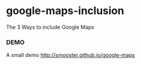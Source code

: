 google-maps-inclusion
==========================

The 3 Ways to include Google Maps


### DEMO

A small demo
http://smooster.github.io/google-maps
